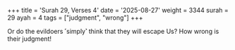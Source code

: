 +++
title = 'Surah 29, Verses 4'
date = '2025-08-27'
weight = 3344
surah = 29
ayah = 4
tags = ["judgment", "wrong"]
+++

Or do the evildoers ˹simply˺ think that they will escape Us? How wrong is their judgment!
